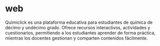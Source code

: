 # web
Quimiclick es una plataforma educativa para estudiantes de química de décimo y undécimo grado. Ofrece recursos interactivos, actividades y cuestionarios, permitiendo a los estudiantes aprender de forma práctica, mientras los docentes gestionan y comparten contenidos fácilmente.
